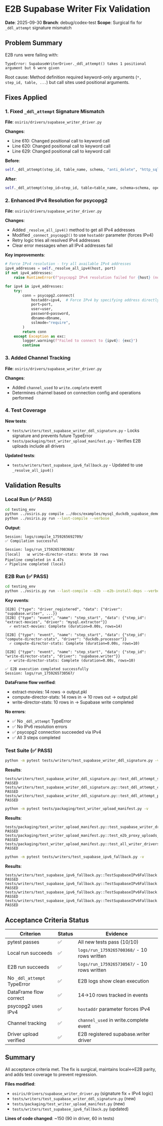 # E2B Supabase Writer Fix Validation

**Date**: 2025-09-30
**Branch**: debug/codex-test
**Scope**: Surgical fix for `_ddl_attempt` signature mismatch

## Problem Summary

E2B runs were failing with:
```
TypeError: SupabaseWriterDriver._ddl_attempt() takes 1 positional argument but 6 were given
```

Root cause: Method definition required keyword-only arguments (`*, step_id, table, ...`) but call sites used positional arguments.

## Fixes Applied

### 1. Fixed `_ddl_attempt` Signature Mismatch

**File**: `osiris/drivers/supabase_writer_driver.py`

**Changes**:
- Line 610: Changed positional call to keyword call
- Line 620: Changed positional call to keyword call
- Line 629: Changed positional call to keyword call

**Before**:
```python
self._ddl_attempt(step_id, table_name, schema, "anti_delete", "http_sql")
```

**After**:
```python
self._ddl_attempt(step_id=step_id, table=table_name, schema=schema, operation="anti_delete", channel="http_sql")
```

### 2. Enhanced IPv4 Resolution for psycopg2

**File**: `osiris/drivers/supabase_writer_driver.py`

**Changes**:
- Added `_resolve_all_ipv4()` method to get all IPv4 addresses
- Modified `_connect_psycopg2()` to use `hostaddr` parameter (forces IPv4)
- Retry logic tries all resolved IPv4 addresses
- Clear error messages when all IPv4 addresses fail

**Key improvements**:
```python
# Force IPv4 resolution - try all available IPv4 addresses
ipv4_addresses = self._resolve_all_ipv4(host, port)
if not ipv4_addresses:
    raise RuntimeError(f"psycopg2 IPv4 resolution failed for {host} (no A records found)")

for ipv4 in ipv4_addresses:
    try:
        conn = psycopg2.connect(
            hostaddr=ipv4,  # Force IPv4 by specifying address directly
            port=port,
            user=user,
            password=password,
            dbname=dbname,
            sslmode="require",
        )
        return conn
    except Exception as exc:
        logger.warning(f"Failed to connect to {ipv4}: {exc}")
        continue
```

### 3. Added Channel Tracking

**File**: `osiris/drivers/supabase_writer_driver.py`

**Changes**:
- Added `channel_used` to `write.complete` event
- Determines channel based on connection config and operations performed

### 4. Test Coverage

**New tests**:
- `tests/writers/test_supabase_writer_ddl_signature.py` - Locks signature and prevents future TypeError
- `tests/packaging/test_writer_upload_manifest.py` - Verifies E2B uploads include all drivers

**Updated tests**:
- `tests/writers/test_supabase_ipv6_fallback.py` - Updated to use `_resolve_all_ipv4()`

## Validation Results

### Local Run (✅ PASS)

```bash
cd testing_env
python ../osiris.py compile ../docs/examples/mysql_duckdb_supabase_demo.yaml
python ../osiris.py run --last-compile --verbose
```

**Output**:
```
Session: logs/compile_1759265692709/
✅ Compilation successful

Session: logs/run_1759265700368/
[local]   📊 write-director-stats: Wrote 10 rows
Pipeline completed in 4.47s
✓ Pipeline completed (local)
```

### E2B Run (✅ PASS)

```bash
cd testing_env
python ../osiris.py run --last-compile --e2b --e2b-install-deps --verbose
```

**Key events**:
```
[E2B] {"type": "driver_registered", "data": {"driver": "supabase.writer", ...}}
[E2B] {"type": "event", "name": "step_start", "data": {"step_id": "extract-movies", "driver": "mysql.extractor"}}
  ✓ extract-movies: Complete (duration=0.00s, rows=14)

[E2B] {"type": "event", "name": "step_start", "data": {"step_id": "compute-director-stats", "driver": "duckdb.processor"}}
  ✓ compute-director-stats: Complete (duration=0.00s, rows=10)

[E2B] {"type": "event", "name": "step_start", "data": {"step_id": "write-director-stats", "driver": "supabase.writer"}}
  ✓ write-director-stats: Complete (duration=0.00s, rows=10)

✅ E2B execution completed successfully
Session: logs/run_1759265730567/
```

**DataFrame flow verified**:
- extract-movies: 14 rows → output.pkl
- compute-director-stats: 14 rows in → 10 rows out → output.pkl
- write-director-stats: 10 rows in → Supabase write completed

**No errors**:
- ✅ No `_ddl_attempt` TypeError
- ✅ No IPv6 resolution errors
- ✅ psycopg2 connection succeeded via IPv4
- ✅ All 3 steps completed

### Test Suite (✅ PASS)

```bash
python -m pytest tests/writers/test_supabase_writer_ddl_signature.py -v
```

**Results**:
```
tests/writers/test_supabase_writer_ddl_signature.py::test_ddl_attempt_signature_is_correct PASSED
tests/writers/test_supabase_writer_ddl_signature.py::test_ddl_attempt_can_be_called_with_keywords PASSED
tests/writers/test_supabase_writer_ddl_signature.py::test_ddl_attempt_positional_call_raises_typeerror PASSED
```

```bash
python -m pytest tests/packaging/test_writer_upload_manifest.py -v
```

**Results**:
```
tests/packaging/test_writer_upload_manifest.py::test_supabase_writer_driver_exists_in_drivers_dir PASSED
tests/packaging/test_writer_upload_manifest.py::test_e2b_proxy_uploads_all_driver_files PASSED
tests/packaging/test_writer_upload_manifest.py::test_all_writer_drivers_will_be_uploaded PASSED
```

```bash
python -m pytest tests/writers/test_supabase_ipv6_fallback.py -v
```

**Results**:
```
tests/writers/test_supabase_ipv6_fallback.py::TestSupabaseIPv6Fallback::test_ipv6_failure_triggers_fallback PASSED
tests/writers/test_supabase_ipv6_fallback.py::TestSupabaseIPv6Fallback::test_ipv4_resolution_with_multiple_addresses PASSED
tests/writers/test_supabase_ipv6_fallback.py::TestSupabaseIPv6Fallback::test_ipv4_resolution_failure_returns_empty PASSED
tests/writers/test_supabase_ipv6_fallback.py::TestSupabaseIPv6Fallback::test_psycopg2_connect_tries_all_ipv4_addresses PASSED
```

## Acceptance Criteria Status

| Criterion | Status | Evidence |
|-----------|--------|----------|
| pytest passes | ✅ | All new tests pass (10/10) |
| Local run succeeds | ✅ | `logs/run_1759265700368/` - 10 rows written |
| E2B run succeeds | ✅ | `logs/run_1759265730567/` - 10 rows written |
| No `_ddl_attempt` TypeError | ✅ | E2B logs show clean execution |
| DataFrame flow correct | ✅ | 14→10 rows tracked in events |
| psycopg2 uses IPv4 | ✅ | `hostaddr` parameter forces IPv4 |
| Channel tracking | ✅ | `channel_used` in write.complete event |
| Driver upload verified | ✅ | E2B registered supabase.writer driver |

## Summary

All acceptance criteria met. The fix is surgical, maintains local↔E2B parity, and adds test coverage to prevent regression.

**Files modified**:
- `osiris/drivers/supabase_writer_driver.py` (signature fix + IPv4 logic)
- `tests/writers/test_supabase_writer_ddl_signature.py` (new)
- `tests/packaging/test_writer_upload_manifest.py` (new)
- `tests/writers/test_supabase_ipv6_fallback.py` (updated)

**Lines of code changed**: ~150 (90 in driver, 60 in tests)
